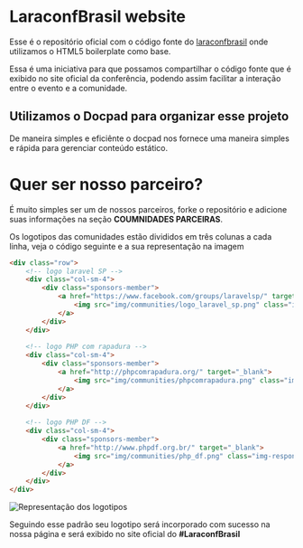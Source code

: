 # LaraconfBrasil website

Esse é o repositório oficial com o código fonte do [laraconfbrasil](http://laraconfbrasil.com.br) onde utilizamos
o HTML5 boilerplate como base.

Essa é uma iniciativa para que possamos compartilhar o código fonte que é exibido no site oficial da conferência, podendo assim facilitar a interação entre o evento e a comunidade.

## Utilizamos o Docpad para organizar esse projeto

De maneira simples e eficiênte o docpad nos fornece uma maneira simples e rápida para gerenciar conteúdo estático.

# Quer ser nosso parceiro?

É muito simples ser um de nossos parceiros, forke o repositório e adicione suas informações na seção **COUMNIDADES PARCEIRAS**.

Os logotipos das comunidades estão divididos em três colunas a cada linha, veja o código seguinte e a sua representação na imagem

``` html
<div class="row">
    <!-- logo laravel SP -->
    <div class="col-sm-4">
        <div class="sponsors-member">
            <a href="https://www.facebook.com/groups/laravelsp/" target="_blank">
                <img src="img/communities/logo_laravel_sp.png" class="img-responsive img-circle" alt="Lara vel São Paulo" height="300">
            </a>
        </div>
    </div>
    
    <!-- logo PHP com rapadura -->
    <div class="col-sm-4">
        <div class="sponsors-member">
            <a href="http://phpcomrapadura.org/" target="_blank">
                <img src="img/communities/phpcomrapadura.png" class="img-responsive img-circle" alt="PHP com rapadura">
            </a>
        </div>
    </div>
    
    <!-- logo PHP DF -->
    <div class="col-sm-4">
        <div class="sponsors-member">
            <a href="http://www.phpdf.org.br/" target="_blank">
                <img src="img/communities/php_df.png" class="img-responsive img-circle" alt="PHP DF - Comunidade de desenvolvedores PHP do Distrito Federal">
            </a>
        </div>
    </div>
</div>
```
![Representação dos logotipos](https://s22.postimg.org/pumgoi041/contribuicao.png)

Seguindo esse padrão seu logotipo será incorporado com sucesso na nossa página e será exibido no site oficial do **#LaraconfBrasil**

